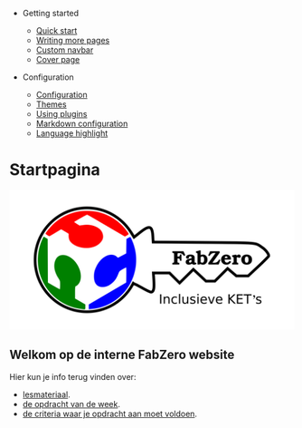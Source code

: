 <!-- _navbar.md -->

* Getting started

  * [Quick start](quickstart.md)
  * [Writing more pages](more-pages.md)
  * [Custom navbar](custom-navbar.md)
  * [Cover page](cover.md)

* Configuration
  * [Configuration](configuration.md)
  * [Themes](themes.md)
  * [Using plugins](plugins.md)
  * [Markdown configuration](markdown.md)
  * [Language highlight](language-highlight.md)


# Startpagina

![](./images/index/logo.png)

## Welkom op de interne FabZero website
Hier kun je info terug vinden over:

- [lesmateriaal](../assignments/week01.md).
- [de opdracht van de week](../assingments/week01.md).
- [de criteria waar je opdracht aan moet voldoen](../assignments/week01.md).


